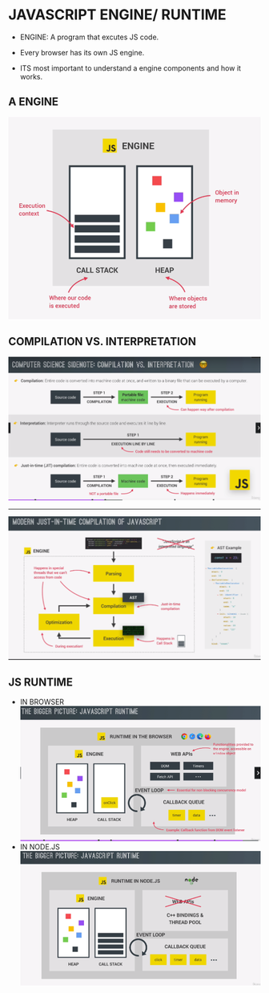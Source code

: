 # JAVASCRIPT ENGINE/ RUNTIME

- ENGINE: A program that excutes JS code.

- Every browser has its own JS engine.

- ITS most important to understand a engine components and how it works.

## A ENGINE

![CALL STACK AND HEAP](stackHeap.png)

## COMPILATION VS. INTERPRETATION

![justintime](JUSTINTIME.png)

---

![jusintime2](justintime2.png)

## JS RUNTIME

- IN BROWSER
  ![](RUNTIMEINBROWSER.png)
- IN NODE.JS
  ![](RUNTIMEINNODE.png)
